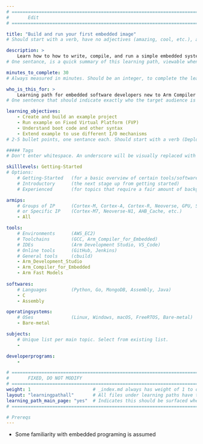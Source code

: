 ```yaml
---
# ================================================================================
#       Edit
# ================================================================================

title: "Build and run your first embedded image"
# Should start with a verb, have no adjectives (amazing, cool, etc.), and be as concise as possible.

description: >
    Learn how to how to write, compile, and run a simple embedded system program.
# One sentance, is a quick summary of this learning path, viewable when searching through all learning paths. 

minutes_to_complete: 30   
# Always measured in minutes. Should be an integer, to complete the learning path (not just read it).

who_is_this_for: >
    Learning path for embedded software developers new to Arm Compiler for Embedded.
# One sentence that should indicate exactly who the target audience is (developers in X industries using Y tools/software for Z use-case).

learning_objectives: 
    - Create and build an example project
    - Run example on Fixed Virtual Platform (FVP)
    - Understand boot code and other syntax
    - Extend example to use different I/O mechanisms
# 2-5 bullet points, one sentance each. Should start with a verb (Deploy, Measure) and indicate the value of the objective if possible.

##### Tags
# Don't enter whitespace. An underscore will be visually replaced with whitespace.

skilllevels: Getting-Started
# Options:
    # Getting-Started   (for a basic overview of certain tools/softwares/topics)
    # Introductory      (the next stage up from getting started)
    # Experienced       (for topics that require a fair amount of background knowledge in tools/softwares/topics to complete)

armips:
    # Groups of IP      (Cortex-M, Cortex-A, Cortex-R, Neoverse, GPU, System IP, etc.)
    # or Specific IP    (Cortex-M7, Neoverse-N1, AHB_Cache, etc.)
    - All

tools:
    # Environments      (AWS_EC2)
    # Toolchains        (GCC, Arm_Compiler_for_Embedded)
    # IDEs              (Arm Development Studio, VS_Code)
    # Online tools      (GitHub, Jenkins)
    # General tools     (cbuild)
    - Arm_Development_Studio
    - Arm_Compiler_for_Embedded
    - Arm Fast Models
    
softwares:
    # Languages         (Python, Go, MongoDB, Assembly, Java)
    - C
    - Assembly

operatingsystems:
    # OSes              (Linux, Windows, macOS, FreeRTOS, Bare-metal)
    - Bare-metal

subjects:
    # Unique list per main topic. Select from existing list.
    - 

developerprograms:
    - 

# ================================================================================
#       FIXED, DO NOT MODIFY
# ================================================================================
weight: 1                       # _index.md always has weight of 1 to order correctly
layout: "learningpathall"       # All files under learning paths have this same wrapper
learning_path_main_page: "yes"  # Indicates this should be surfaced when looking for related content. Only set for _index.md of learning path content.
# ================================================================================

# Prereqs
---
```

- Some familiarity with embedded programing is assumed